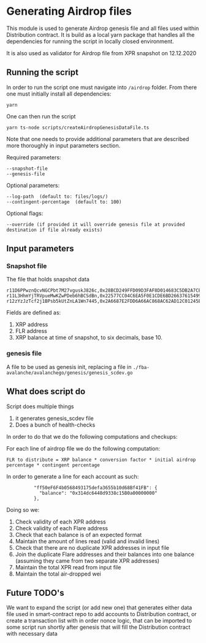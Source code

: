 # Generating Airdrop files

This module is used to generate Airdrop genesis file and all files used within Distribution contract. It is build as a local yarn package that handles all the dependencies for running the script in locally closed environment.

It is also used as validator for Airdrop file from XPR snapshot on 12.12.2020

## Running the script

In order to run the script one must navigate into `/airdrop` folder.
From there one must initially install all dependencies:
```
yarn
``` 

One can then run the script 
```
yarn ts-node scripts/createAirdropGenesisDataFile.ts
``` 
Note that one needs to provide additional parameters that are described 
more thoroughly in input parameters section.

Required parameters:
```
--snapshot-file 
--genesis-file 
``` 

Optional parameters:
```
--log-path  (default to: files/logs/)
--contingent-percentage  (default to: 100)
``` 

Optional flags:
```
--override (if provided it will override genesis file at provided destination if file already exists)
``` 


## Input parameters
### Snapshot file

The file that holds snapshot data 

```
r11D6PPwznQcvNGCPbt7M27vguskJ826c,0x28BCD249FFD09D3FAF8D014683C5DB2A7CE36199,12953990545629
r11L3HhmYjTRVpueMwKZwPDeb6hBCSdBn,0x22577CC04C6EA5F0E1CDE6BD2663761549995BA0,207503719416
r12zYzJzTcf2j1BPsb5kUtZnLA1Wn7445,0x2A6687E2FDD6A66AC868AC62AD12C01245E72CBB,5593567199584
```

Fields are defined as:
1. XRP address
2. FLR address
3. XRP balance at time of snapshot, to six decimals, base 10.

### genesis file

A file to be used as genesis init, replacing a file in `./fba-avalanche/avalanchego/genesis/genesis_scdev.go`

## What does script do

Script does multiple things 

1. it generates genesis_scdev file 
2. Does a bunch of health-checks

In order to do that we do the following computations and checkups:

For each line of airdrop file we do the following computation:
```
FLR to distribute = XRP balance * conversion factor * initial airdrop percentage * contingent percentage

```
In order to generate a line for each account as such:
```
	      "ff50eF6F4b0568493175defa3655b10d68Bf41FB": {
	        "balance": "0x314dc6448d9338c15B0a00000000"
	      },
```

Doing so we:
1. Check validity of each XPR address
2. Check validity of each Flare address
3. Check that each balance is of an expected format
4. Maintain the amount of lines read (valid and invalid lines)
5. Check that there are no duplicate XPR addresses in input file
6. Join the duplicate Flare addresses and their balances into one balance (assuming they came from two separate XPR addresses)
7. Maintain the total XPR read from input file 
8. Maintain the total air-dropped wei

## Future TODO's

We want to expand the script (or add new one) that generates either data file used in smart-contract repo
 to add accounts to Distribution contract, or create a transaction list with in order nonce logic, that can be 
 imported to some script run shortly after genesis that will fill the Distribution contract with necessary 
 data